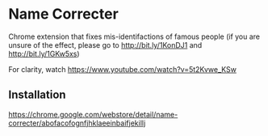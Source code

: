 Name Correcter
=============

Chrome extension that fixes mis-identifactions of famous people (if you are unsure of the effect, please go to http://bit.ly/1KonDJ1 and http://bit.ly/1GKw5xs)

For clarity, watch https://www.youtube.com/watch?v=5t2Kvwe_KSw

Installation
------------

https://chrome.google.com/webstore/detail/name-correcter/abofacofognfjhklaeeinbaifjekillj